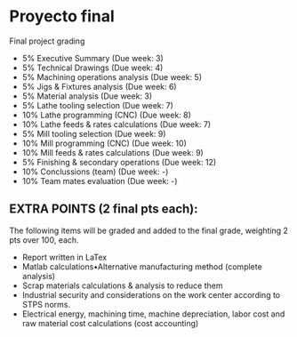 # Proyecto final

Final project grading


+ 5%  Executive Summary (Due week: 3) 
+ 5%  Technical Drawings (Due week: 4)
+ 5%  Machining operations analysis (Due week: 5)
+ 5%  Jigs & Fixtures analysis (Due week: 6)
+ 5%  Material analysis (Due week: 3)
+ 5%  Lathe tooling selection (Due week: 7)
+ 10% Lathe programming (CNC) (Due week: 8)
+ 10% Lathe feeds & rates calculations (Due week: 7)
+ 5%  Mill tooling selection (Due week: 9)
+ 10% Mill programming (CNC) (Due week: 10)
+ 10% Mill feeds & rates calculations (Due week: 9)
+ 5%  Finishing & secondary operations (Due week: 12)
+ 10% Conclussions (team) (Due week: -)
+ 10% Team mates evaluation (Due week: -)

## EXTRA POINTS (2 final pts each):

The following items will be graded and added to the final grade, weighting 2 pts over 100, each.

+ Report written in LaTex
+ Matlab calculations•Alternative manufacturing method (complete analysis)
+ Scrap materials calculations & analysis to reduce them
+ Industrial security and considerations on the work center according to STPS norms.
+ Electrical energy, machining time, machine depreciation, labor cost and raw material cost  calculations (cost accounting)